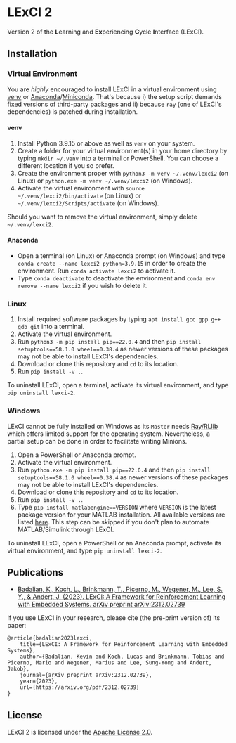 # LExCI 2

Version 2 of the **L**earning and **Ex**periencing **C**ycle **I**nterface
(LExCI).


## Installation

### Virtual Environment

You are *highly* encouraged to install LExCI in a virtual environment using
[venv](https://docs.python.org/3/library/venv.html) or
[Anaconda](https://docs.anaconda.com/free/anaconda/)/[Miniconda](https://docs.anaconda.com/free/miniconda/).
That's because i) the setup script demands fixed versions of third-party
packages and ii) because `ray` (one of LExCI's dependencies) is patched during
installation.


#### venv

1. Install Python 3.9.15 or above as well as `venv` on your system.
2. Create a folder for your virtual environment(s) in your home directory by
   typing `mkdir ~/.venv` into a terminal or PowerShell. You can choose a
   different location if you so prefer.
3. Create the environment proper with `python3 -m venv ~/.venv/lexci2`
   (on Linux) or `python.exe -m venv ~/.venv/lexci2` (on Windows).
4. Activate the virtual environment with `source ~/.venv/lexci2/bin/activate`
   (on Linux) or `~/.venv/lexci2/Scripts/activate` (on Windows).

Should you want to remove the virtual environment, simply delete
`~/.venv/lexci2`.


#### Anaconda

* Open a terminal (on Linux) or Anaconda prompt (on Windows) and type
  `conda create --name lexci2 python=3.9.15` in order to create the environment.
  Run `conda activate lexci2` to activate it.
* Type `conda deactivate` to deactivate the environment and
  `conda env remove --name lexci2` if you wish to delete it.


### Linux

1. Install required software packages by typing
   `apt install gcc gpp g++ gdb git` into a terminal.
2. Activate the virtual environment.
3. Run `python3 -m pip install pip==22.0.4` and then
   `pip install setuptools==58.1.0 wheel==0.38.4` as newer versions of these
   packages may not be able to install LExCI's dependencies.
4. Download or clone this repository and `cd` to its location.
5. Run `pip install -v .`.

To uninstall LExCI, open a terminal, activate its virtual environment, and type
`pip uninstall lexci-2`.


### Windows

LExCI cannot be fully installed on Windows as its `Master` needs
[Ray/RLlib](https://github.com/ray-project/ray) which offers limited support for
the operating system. Nevertheless, a partial setup can be done in order to
facilitate writing Minions.

1. Open a PowerShell or Anaconda prompt.
2. Activate the virtual environment.
3. Run `python.exe -m pip install pip==22.0.4` and then
   `pip install setuptools==58.1.0 wheel==0.38.4` as newer versions of these
   packages may not be able to install LExCI's dependencies.
4. Download or clone this repository and `cd` to its location.
5. Run `pip install -v .`.
6. Type `pip install matlabengine==VERSION` where `VERSION` is the latest
   package version for your MATLAB installation. All available versions are
   listed [here](https://pypi.org/project/matlabengine/#history). This step can
   be skipped if you don't plan to automate MATLAB/Simulink through LExCI.

To uninstall LExCI, open a PowerShell or an Anaconda prompt, activate its
virtual environment, and type `pip uninstall lexci-2`.


## Publications

- [Badalian, K., Koch, L., Brinkmann, T., Picerno, M., Wegener, M., Lee, S. Y., & Andert, J. (2023). LExCI: A Framework for Reinforcement Learning with Embedded Systems. arXiv preprint arXiv:2312.02739](https://arxiv.org/pdf/2312.02739)

If you use LExCI in your research, please cite (the pre-print version of) its
paper:

    @article{badalian2023lexci,
        title={LExCI: A Framework for Reinforcement Learning with Embedded Systems},
        author={Badalian, Kevin and Koch, Lucas and Brinkmann, Tobias and Picerno, Mario and Wegener, Marius and Lee, Sung-Yong and Andert, Jakob},
        journal={arXiv preprint arXiv:2312.02739},
        year={2023},
        url={https://arxiv.org/pdf/2312.02739}
    }


## License

LExCI 2 is licensed under the
[Apache License 2.0](https://www.apache.org/licenses/LICENSE-2.0.txt).
